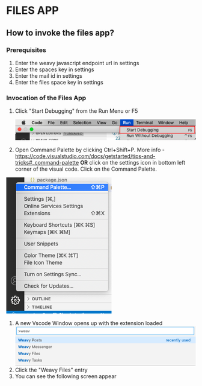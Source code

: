 # FILES APP

## How to invoke the files app?

### Prerequisites
1. Enter the weavy javascript endpoint url in settings
1. Enter the spaces key in settings
1. Enter the mail id in settings
1. Enter the files space key in settings

### Invocation of the Files App

1. Click "Start Debugging" from the Run Menu or F5

   ![vscode-start-debugging](../images/vscode-debug.png)

1. Open Command Palette by clicking Ctrl+Shift+P. More info - https://code.visualstudio.com/docs/getstarted/tips-and-tricks#_command-palette **OR** click on the settings icon in bottom left corner of the visual code. Click on the Command Palette.

![settings-vscode](../images/vscode-settings.png)

1. A new Vscode Window opens up with the extension loaded
    ![command](../images/commands.png)
1. Click the "Weavy Files" entry
1. You can see the following screen appear
